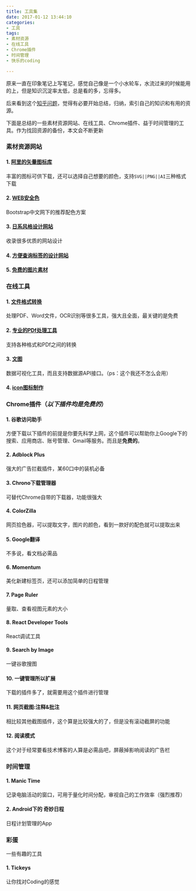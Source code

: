 ```yaml
---
title: 工具集
date: 2017-01-12 13:44:10
categories:
- 工具
tags: 
- 素材资源
- 在线工具
- Chrome插件
- 时间管理
- 快乐的coding

---
```

原来一直在印象笔记上写笔记，感觉自己像是一个小水轮车，水流过来的时候能用的上，但是知识沉淀率太低，总是看的多，忘得多。

后来看到这个[知乎问题](https://www.zhihu.com/question/26865557)，觉得有必要开始总结，归纳，索引自己的知识和有用的资源。

下面是总结的一些素材资源网站、在线工具、Chrome插件、益于时间管理的工具。作为找回资源的备份，本文会不断更新
<!-- more -->

### 素材资源网站

#### 1. [阿里的矢量图标库](http://www.iconfont.cn/)
丰富的图标可供下载，还可以选择自己想要的颜色，支持`SVG||PNG||AI`三种格式下载

#### 2. [WEB安全色](http://www.bootcss.com/p/websafecolors/)
Bootstrap中文网下的推荐配色方案

#### 3. [日系风格设计网站](http://bm.straightline.jp/)
收录很多优质的网站设计

#### 4. [方便查询标签的设计网站](http://www.collectui.com/)

#### 5. [免费的图片素材](https://unsplash.com/)

### 在线工具

#### 1. [文件格式转换](https://convertio.co/zh/)
处理PDF、Word文件，OCR识别等很多工具，强大且全面，最关键的是免费

#### 2. [专业的PDf处理工具](http://www.ilovepdf.com/)

支持各种格式和PDf之间的转换

#### 3. [文图](http://wentu.io/)
数据可视化工具，而且支持数据源API接口。（ps：这个我还不怎么会用）

#### 4. [icon图标制作](http://www.ico.la/)

### Chrome插件（*以下插件均是免费的*）

#### 1. 谷歌访问助手
方便下载以下插件的前提是你要先科学上网，这个插件可以帮助你上Google下的搜索、应用商店、账号管理、Gmail等服务。而且是**免费的**。
#### 2. Adblock Plus
强大的广告拦截插件，某60口中的装机必备
#### 3. Chrono下载管理器
可替代Chrome自带的下载器，功能很强大
#### 4. ColorZilla
网页拾色器，可以提取文字，图片的颜色，看到一款好的配色就可以提取出来
#### 5. Google翻译 
不多说，看文档必需品
#### 6. Momentum
美化新建标签页，还可以添加简单的日程管理
#### 7. Page Ruler
量取、查看视图元素的大小
#### 8. React Developer Tools
React调试工具
#### 9. Search by Image
一键谷歌搜图
#### 10. 一键管理所以扩展
下载的插件多了，就需要用这个插件进行管理
#### 11. 网页截图:注释&批注
相比较其他截图插件，这个算是比较强大的了，但是没有滚动截屏的功能
#### 12. 阅读模式
这个对于经常要看技术博客的人算是必需品吧，屏蔽掉影响阅读的广告栏

### 时间管理
#### 1. Manic Time
记录电脑活动的窗口，可用于量化时间分配，审视自己的工作效率（强烈推荐）
#### 2. Android下的 奇妙日程
日程计划管理的App

### 彩蛋
一些有趣的工具
#### 1. Tickeys
让你找对Coding的感觉
